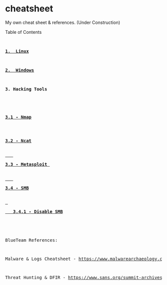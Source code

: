 # cheatsheet
My own cheat sheet & references. (Under Construction)

Table of Contents

<html>
&nbsp&nbsp&nbsp<b><pre><a href="LINUX">1.  Linux</b></a></pre></b>
&nbsp&nbsp&nbsp<b><pre><a href="WINDOWS">2.  Windows</b></a></pre></b>
&nbsp&nbsp&nbsp<b><pre>3. Hacking Tools</b><pre><p>
&nbsp&nbsp&nbsp<b><pre><a href="NMAP">3.1 - Nmap</a></pre></b>
&nbsp&nbsp&nbsp<b><pre><a href="NCAT">3.2 - Ncat</pre></b>
&nbsp&nbsp&nbsp<b><pre><a href="MSF">3.3 - Metasploit </b></pre>
&nbsp&nbsp&nbsp<b><pre><a href="SMB">3.4 - SMB</b></pre>
 <b><pre><a href="DISABLE_SMB_WIN">&nbsp&nbsp&nbsp3.4.1 - Disable SMB</b></pre></a>
</html>

BlueTeam References: 

Malware & Logs Cheatsheet - https://www.malwarearchaeology.com/cheat-sheets/ 

Threat Hunting  & DFIR - https://www.sans.org/summit-archives/
